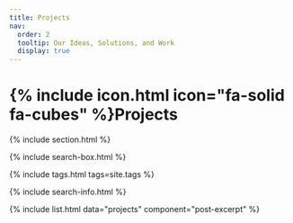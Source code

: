 ```yaml
---
title: Projects
nav:
  order: 2
  tooltip: Our Ideas, Solutions, and Work
  display: true
---
```


# {% include icon.html icon="fa-solid fa-cubes" %}Projects

{% include section.html %}

{% include search-box.html %}

{% include tags.html tags=site.tags %}

{% include search-info.html %}

{% include list.html data="projects" component="post-excerpt" %}
